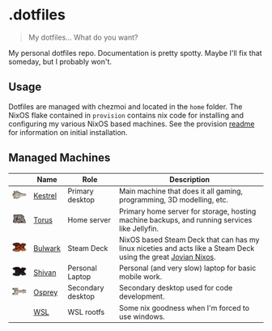 # .dotfiles
> My dotfiles... What do you want? 

My personal dotfiles repo. Documentation is pretty spotty. Maybe I'll fix that 
someday, but I probably won't. 

## Usage

Dotfiles are managed with chezmoi and located in the `home` folder. The NixOS 
flake contained in `provision` contains nix code for installing and configuring 
my various NixOS based machines. See the provision [readme](./provision/readme.md)
for information on initial installation.

## Managed Machines

| | Name | Role | Description |
|---|---|---|---|
| <img src="./resources/img/ships/kestrel.png" width="100"> | [Kestrel](./provision/hosts/kestrel/) | Primary desktop | Main machine that does it all gaming, programming, 3D modelling, etc. |
| <img src="./resources/img/ships/torus.png" width="100"> | [Torus](./provision/hosts/torus/) | Home server | Primary home server for storage, hosting machine backups, and running services like Jellyfin. |
| <img src="./resources/img/ships/bulwark.png" width="100"> | [Bulwark](./provision/hosts/bulwark/) | Steam Deck | NixOS based Steam Deck that can has my linux niceties and acts like a Steam Deck using the great [Jovian Nixos](https://github.com/Jovian-Experiments/Jovian-NixOS). |
| <img src="./resources/img/ships/shivan.png" width="100"> | [Shivan](./provision/hosts/shivan/) | Personal Laptop | Personal (and very slow) laptop for basic mobile work. |
| <img src="./resources/img/ships/osprey.png" width="100"> | [Osprey](./provision/hosts/osprey/) | Secondary desktop | Secondary desktop used for code development. |
| | [WSL](./provision/hosts/wsl/) | WSL rootfs | Some nix goodness when I'm forced to use windows. |
